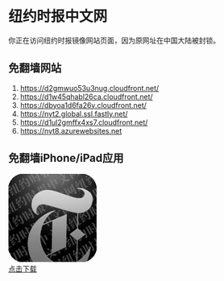 <h1>纽约时报中文网</h1>
<p>你正在访问纽约时报镜像网站页面，因为原网址在中国大陆被封锁。</p>
<h2>免翻墙网站</h2>
<ol>
<li><a href="https://d2gmwuo53u3nug.cloudfront.net/" target="1">https://d2gmwuo53u3nug.cloudfront.net/</a></li>
<li><a href="https://d1w45qhabl26ca.cloudfront.net/" target="2">https://d1w45qhabl26ca.cloudfront.net/</a></li>
<li><a href="https://dbyoa1d6fa26y.cloudfront.net/" target="3">https://dbyoa1d6fa26y.cloudfront.net/</a></li>
<li><a href="https://nyt2.global.ssl.fastly.net/" target="4">https://nyt2.global.ssl.fastly.net/</a></li>
<li><a href="https://d1ul2gmffx4xs7.cloudfront.net/" target="5">https://d1ul2gmffx4xs7.cloudfront.net/</a></li>
<li><a href="https://nyt8.azurewebsites.net" target="6">https://nyt8.azurewebsites.net</a></li>
</ol>
<h2>免翻墙iPhone/iPad应用</h2>
<p>
	<a href="https://itunes.apple.com/cn/app/niu-yue-shi-bao-zhong-wen-wang/id807498298?mt=8">
		<img src="icon175x175.jpeg" />
		<br/>点击下载
	</a>
</p>